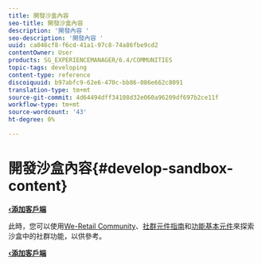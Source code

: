 ```yaml
---
title: 開發沙盒內容
seo-title: 開發沙盒內容
description: '開發內容 '
seo-description: '開發內容 '
uuid: ca046cf8-f6cd-41a1-97c8-74a86fbe9cd2
contentOwner: User
products: SG_EXPERIENCEMANAGER/6.4/COMMUNITIES
topic-tags: developing
content-type: reference
discoiquuid: b97abfc9-62e6-470c-bb86-086e662c8091
translation-type: tm+mt
source-git-commit: 4d64494dff34108d32e060a96209df697b2ce11f
workflow-type: tm+mt
source-wordcount: '43'
ht-degree: 0%

---
```



# 開發沙盒內容{#develop-sandbox-content}

**[‹添加客戶端](add-clientlibs.md)**

此時，您可以使用[We-Retail Community](../../help/sites-developing/we-retail.md)、[社群元件指南](components-guide.md)和[功能基本元件](essentials.md)來探索沙盒中的社群功能，以供參考。

**[‹添加客戶端](add-clientlibs.md)**
